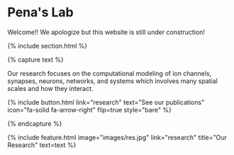 ---
---

# Pena's Lab

Welcome!! We apologize but this website is still under construction!

{% include section.html %}


{% capture text %}

Our research focuses on the computational modeling of ion channels, synapses, neurons, networks, and systems which involves many spatial scales and how they interact.

{%
  include button.html
  link="research"
  text="See our publications"
  icon="fa-solid fa-arrow-right"
  flip=true
  style="bare"
%}

{% endcapture %}

{%
  include feature.html
  image="images/res.jpg"
  link="research"
  title="Our Research"
  text=text
%}
